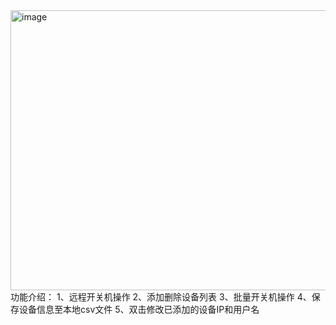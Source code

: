 <img width="562" height="448" alt="image" src="https://github.com/user-attachments/assets/c9d65bdb-b4d9-45aa-b9b9-66af09534b36" />
功能介绍：
1、远程开关机操作
2、添加删除设备列表
3、批量开关机操作
4、保存设备信息至本地csv文件
5、双击修改已添加的设备IP和用户名
